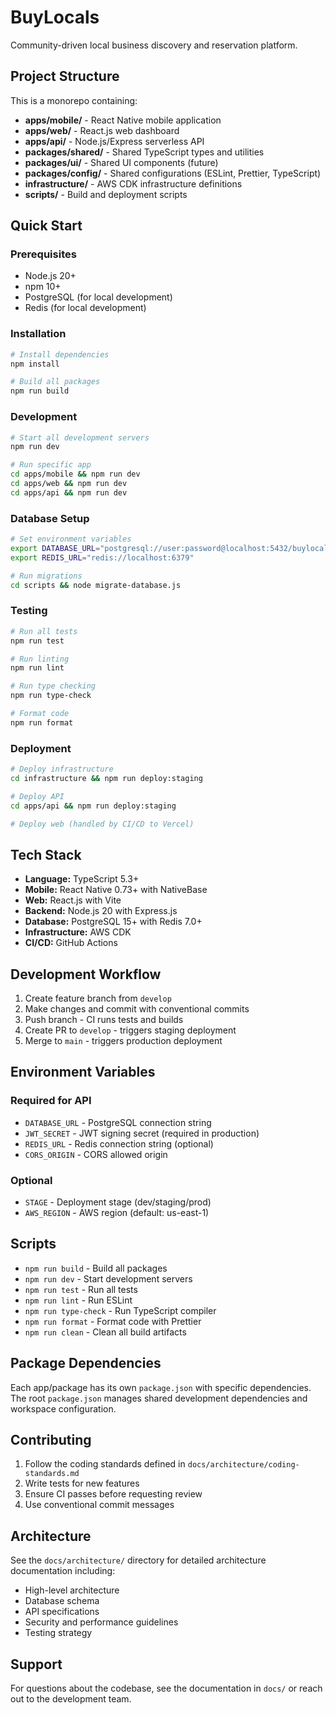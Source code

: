 # BuyLocals

Community-driven local business discovery and reservation platform.

## Project Structure

This is a monorepo containing:

- **apps/mobile/** - React Native mobile application
- **apps/web/** - React.js web dashboard
- **apps/api/** - Node.js/Express serverless API
- **packages/shared/** - Shared TypeScript types and utilities
- **packages/ui/** - Shared UI components (future)
- **packages/config/** - Shared configurations (ESLint, Prettier, TypeScript)
- **infrastructure/** - AWS CDK infrastructure definitions
- **scripts/** - Build and deployment scripts

## Quick Start

### Prerequisites

- Node.js 20+
- npm 10+
- PostgreSQL (for local development)
- Redis (for local development)

### Installation

```bash
# Install dependencies
npm install

# Build all packages
npm run build
```

### Development

```bash
# Start all development servers
npm run dev

# Run specific app
cd apps/mobile && npm run dev
cd apps/web && npm run dev
cd apps/api && npm run dev
```

### Database Setup

```bash
# Set environment variables
export DATABASE_URL="postgresql://user:password@localhost:5432/buylocals"
export REDIS_URL="redis://localhost:6379"

# Run migrations
cd scripts && node migrate-database.js
```

### Testing

```bash
# Run all tests
npm run test

# Run linting
npm run lint

# Run type checking
npm run type-check

# Format code
npm run format
```

### Deployment

```bash
# Deploy infrastructure
cd infrastructure && npm run deploy:staging

# Deploy API
cd apps/api && npm run deploy:staging

# Deploy web (handled by CI/CD to Vercel)
```

## Tech Stack

- **Language:** TypeScript 5.3+
- **Mobile:** React Native 0.73+ with NativeBase
- **Web:** React.js with Vite
- **Backend:** Node.js 20 with Express.js
- **Database:** PostgreSQL 15+ with Redis 7.0+
- **Infrastructure:** AWS CDK
- **CI/CD:** GitHub Actions

## Development Workflow

1. Create feature branch from `develop`
2. Make changes and commit with conventional commits
3. Push branch - CI runs tests and builds
4. Create PR to `develop` - triggers staging deployment
5. Merge to `main` - triggers production deployment

## Environment Variables

### Required for API

- `DATABASE_URL` - PostgreSQL connection string
- `JWT_SECRET` - JWT signing secret (required in production)
- `REDIS_URL` - Redis connection string (optional)
- `CORS_ORIGIN` - CORS allowed origin

### Optional

- `STAGE` - Deployment stage (dev/staging/prod)
- `AWS_REGION` - AWS region (default: us-east-1)

## Scripts

- `npm run build` - Build all packages
- `npm run dev` - Start development servers
- `npm run test` - Run all tests
- `npm run lint` - Run ESLint
- `npm run type-check` - Run TypeScript compiler
- `npm run format` - Format code with Prettier
- `npm run clean` - Clean all build artifacts

## Package Dependencies

Each app/package has its own `package.json` with specific dependencies. The root `package.json` manages shared development dependencies and workspace configuration.

## Contributing

1. Follow the coding standards defined in `docs/architecture/coding-standards.md`
2. Write tests for new features
3. Ensure CI passes before requesting review
4. Use conventional commit messages

## Architecture

See the `docs/architecture/` directory for detailed architecture documentation including:

- High-level architecture
- Database schema
- API specifications
- Security and performance guidelines
- Testing strategy

## Support

For questions about the codebase, see the documentation in `docs/` or reach out to the development team.